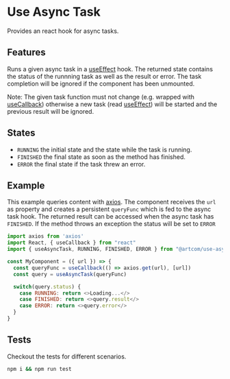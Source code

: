 # Use Async Task

Provides an react hook for async tasks.

## Features

Runs a given async task in a [useEffect](https://reactjs.org/docs/hooks-reference.html#useeffect) hook. The returned state contains the status of the runnning task as well as the result or error. The task completion will be ignored if the component has been unmounted.

Note: The given task function must not change (e.g. wrapped with [useCallback](https://reactjs.org/docs/hooks-reference.html#usecallback)) otherwise a new task (read [useEffect](https://reactjs.org/docs/hooks-reference.html#useeffect)) will be started and the previous result will be ignored.

## States

* `RUNNING` the initial state and the state while the task is running.
* `FINISHED` the final state as soon as the method has finished.
* `ERROR` the final state if the task threw an error.

## Example

This example queries content with [axios](https://github.com/axios/axios). The component receives the `url` as property and creates a persistent `queryFunc` which is fed to the async task hook. The returned result can be accessed when the async task has `FINISHED`. If the method throws an exception the status will be set to `ERROR`

```javascript
import axios from 'axios'
import React, { useCallback } from "react"
import { useAsyncTask, RUNNING, FINISHED, ERROR } from "@artcom/use-async-task"

const MyComponent = ({ url }) => {
  const queryFunc = useCallback(() => axios.get(url), [url])
  const query = useAsyncTask(queryFunc)

  switch(query.status) {
    case RUNNING: return <>Loading...</>
    case FINISHED: return <>query.result</>
    case ERROR: return <>query.error</>
  }
}
```

## Tests

Checkout the tests for different scenarios.

```bash
npm i && npm run test
```